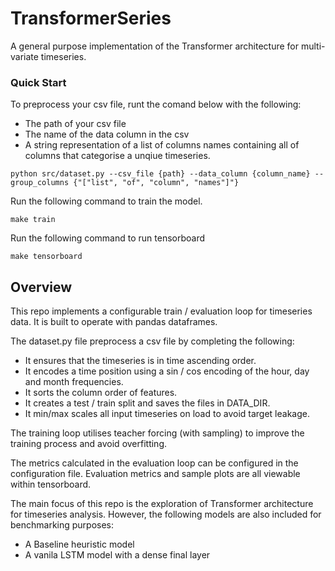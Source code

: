 # TransformerSeries

A general purpose implementation of the Transformer architecture for multi-variate timeseries.

### Quick Start

To preprocess your csv file, runt the comand below with the following:
- The path of your csv file
- The name of the data column in the csv
- A string representation of a list of columns names containing all of columns that categorise a unqiue timeseries.

`python src/dataset.py --csv_file {path} --data_column {column_name} --group_columns {"["list", "of", "column", "names"]"}`

Run the following command to train the model.

`make train`

Run the following command to run tensorboard

`make tensorboard`

## Overview

This repo implements a configurable train / evaluation loop for timeseries data. It is built to
operate with pandas dataframes.

The dataset.py file preprocess a csv file by completing the following:
 - It ensures that the timeseries is in time ascending order.
 - It encodes a time position using a sin / cos encoding of the hour, day and month frequencies.
 - It sorts the column order of features.
 - It creates a test / train split and saves the files in DATA_DIR.
 - It min/max scales all input timeseries on load to avoid target leakage.

 The training loop utilises teacher forcing (with sampling) to improve the training process and 
 avoid overfitting.

 The metrics calculated in the evaluation loop can be configured in the configuration file. Evaluation
 metrics and sample plots are all viewable within tensorboard.

The main focus of this repo is the exploration of Transformer architecture for timeseries analysis.
However, the following models are also included for benchmarking purposes:
 - A Baseline heuristic model
 - A vanila LSTM model with a dense final layer
